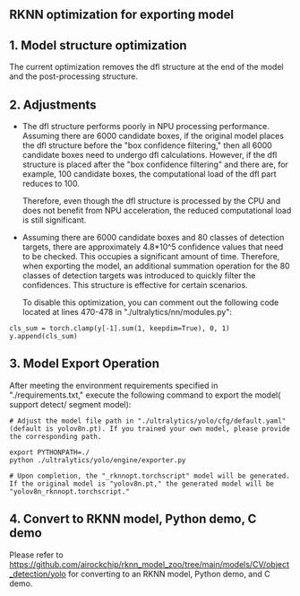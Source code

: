 ## RKNN optimization for exporting model

## 1. Model structure optimization

The current optimization removes the dfl structure at the end of the model and the post-processing structure.



## 2. Adjustments

- The dfl structure performs poorly in NPU processing performance. Assuming there are 6000 candidate boxes, if the original model places the dfl structure before the "box confidence filtering," then all 6000 candidate boxes need to undergo dfl calculations. However, if the dfl structure is placed after the "box confidence filtering" and there are, for example, 100 candidate boxes, the computational load of the dfl part reduces to 100.

  Therefore, even though the dfl structure is processed by the CPU and does not benefit from NPU acceleration, the reduced computational load is still significant.

- Assuming there are 6000 candidate boxes and 80 classes of detection targets, there are approximately 4.8*10^5 confidence values that need to be checked. This occupies a significant amount of time. Therefore, when exporting the model, an additional summation operation for the 80 classes of detection targets was introduced to quickly filter the confidences. This structure is effective for certain scenarios.

  To disable this optimization, you can comment out the following code located at lines 470-478 in "./ultralytics/nn/modules.py":

```
cls_sum = torch.clamp(y[-1].sum(1, keepdim=True), 0, 1)
y.append(cls_sum)
```



## 3. Model Export Operation

After meeting the environment requirements specified in "./requirements.txt," execute the following command to export the model( support detect/ segment model):

```
# Adjust the model file path in "./ultralytics/yolo/cfg/default.yaml" (default is yolov8n.pt). If you trained your own model, please provide the corresponding path.

export PYTHONPATH=./
python ./ultralytics/yolo/engine/exporter.py

# Upon completion, the "_rknnopt.torchscript" model will be generated. If the original model is "yolov8n.pt," the generated model will be "yolov8n_rknnopt.torchscript."
```



## 4. Convert to RKNN model, Python demo, C demo

Please refer to https://github.com/airockchip/rknn_model_zoo/tree/main/models/CV/object_detection/yolo for converting to an RKNN model, Python demo, and C demo.